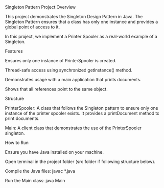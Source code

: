 Singleton Pattern Project
Overview

This project demonstrates the Singleton Design Pattern in Java.
The Singleton Pattern ensures that a class has only one instance and provides a global point of access to it.

In this project, we implement a Printer Spooler as a real-world example of a Singleton.

Features

Ensures only one instance of PrinterSpooler is created.

Thread-safe access using synchronized getInstance() method.

Demonstrates usage with a main application that prints documents.

Shows that all references point to the same object.

Structure

PrinterSpooler: A class that follows the Singleton pattern to ensure only one instance of the printer spooler exists. It provides a printDocument method to print documents.

Main: A client class that demonstrates the use of the PrinterSpooler singleton.

How to Run

Ensure you have Java installed on your machine.

Open terminal in the project folder (src folder if following structure below).

Compile the Java files: javac *.java

Run the Main class: java Main